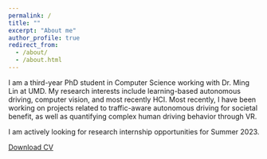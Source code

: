 ```yaml
---
permalink: /
title: ""
excerpt: "About me"
author_profile: true
redirect_from:
  - /about/
  - /about.html
---
```


I am a third-year PhD student in Computer Science working with Dr. Ming Lin at UMD. My research interests include learning-based autonomous driving, computer vision, and most recently HCI. Most recently, I have been working on projects related to traffic-aware autonomous driving for societal benefit, as well as quantifying complex human driving behavior through VR. 

I am actively looking for research internship opportunities for Summer 2023. 

[Download CV](files/laura-zheng_cv.pdf)
